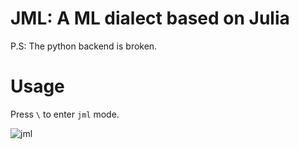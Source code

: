 JML: A ML dialect based on Julia
=========================================

P.S: The python backend is broken.


Usage
=====

Press `\` to enter `jml`  mode.


![jml](https://raw.githubusercontent.com/thautwarm/JML.jl/master/jml.png)
